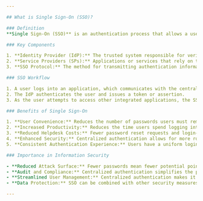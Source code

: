 ```yaml
---

## What is Single Sign-On (SSO)?

### Definition
**Single Sign-On (SSO)** is an authentication process that allows a user to access multiple applications or services with a single set of credentials. Once authenticated into one application, the user can access others without being prompted to log in again.

### Key Components

1. **Identity Provider (IdP):** The trusted system responsible for verifying user identity and providing authentication assertions to other systems.
2. **Service Providers (SPs):** Applications or services that rely on the IdP for user authentication.
3. **SSO Protocol:** The method for transmitting authentication information, such as SAML, OAuth, or OpenID Connect.

### SSO Workflow

1. A user logs into an application, which communicates with the central IdP.
2. The IdP authenticates the user and issues a token or assertion.
3. As the user attempts to access other integrated applications, the SSO system uses the token to grant access without requiring another login.

### Benefits of Single Sign-On

1. **User Convenience:** Reduces the number of passwords users must remember and manage.
2. **Increased Productivity:** Reduces the time users spend logging into multiple applications.
3. **Reduced Helpdesk Costs:** Fewer password reset requests and login-related issues lead to reduced support costs.
4. **Enhanced Security:** Centralized authentication allows for more robust security measures, like multi-factor authentication.
5. **Consistent Authentication Experience:** Users have a uniform login process across various applications.

### Importance in Information Security

- **Reduced Attack Surface:** Fewer passwords mean fewer potential points of failure.
- **Audit and Compliance:** Centralized authentication simplifies the process of tracking and auditing user access.
- **Streamlined User Management:** Centralized authentication makes it easier to onboard, manage, and offboard users.
- **Data Protection:** SSO can be combined with other security measures to ensure data is accessed only by authenticated and authorized users.

---
```



